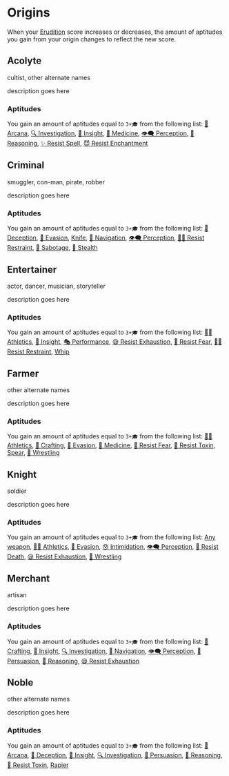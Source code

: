# Origins

When your [Erudition](../ability-scores-and-skills.md#erudition) score increases or decreases, the amount of aptitudes you gain from your origin changes to reflect the new score.

## Acolyte

cultist, other alternate names

description goes here

### Aptitudes

You gain an amount of aptitudes equal to `3+🎓` from the following list: [🔮 Arcana](../ability-scores-and-skills.md#arcana), [🔍 Investigation](../ability-scores-and-skills.md#investigation), [💞 Insight](../ability-scores-and-skills.md#insight), [💉 Medicine](../ability-scores-and-skills.md#medicine), [👁‍🗨 Perception](../ability-scores-and-skills.md#perception), [💭 Reasoning](../ability-scores-and-skills.md#reasoning), [✨ Resist Spell](../ability-scores-and-skills.md#resist-spell), [😈 Resist Enchantment](../ability-scores-and-skills.md#resist-enchantment)

## Criminal

smuggler, con-man, pirate, robber

description goes here

### Aptitudes

You gain an amount of aptitudes equal to `3+🎓` from the following list: [🤥 Deception](../ability-scores-and-skills.md#deception), [💨 Evasion](../ability-scores-and-skills.md#evasion), [Knife](../equipment/weapons.md#blades), [🧭 Navigation](../ability-scores-and-skills.md#navigation), [👁‍🗨 Perception](../ability-scores-and-skills.md#perception), [🏃🏻 Resist Restraint](../ability-scores-and-skills.md#resist-restraint), [🧨 Sabotage](../ability-scores-and-skills.md#sabotage), [🤫 Stealth](../ability-scores-and-skills.md#stealth)

## Entertainer

actor, dancer, musician, storyteller

description goes here

### Aptitudes

You gain an amount of aptitudes equal to `3+🎓` from the following list: [🏋🏻 Athletics](../ability-scores-and-skills.md#athletics), [💞 Insight](../ability-scores-and-skills.md#insight), [🎭 Performance](../ability-scores-and-skills.md#performance), [😪 Resist Exhaustion](../ability-scores-and-skills.md#resist-exhaustion), [😤 Resist Fear](../ability-scores-and-skills.md#resist-fear), [🏃🏻 Resist Restraint](../ability-scores-and-skills.md#resist-restraint), [Whip](../equipment/weapons.md#flexible-weapons)

## Farmer

other alternate names

description goes here

### Aptitudes

You gain an amount of aptitudes equal to `3+🎓` from the following list: [🏋🏻 Athletics](../ability-scores-and-skills.md#athletics), [🔧 Crafting](../ability-scores-and-skills.md#crafting), [💨 Evasion](../ability-scores-and-skills.md#evasion), [💉 Medicine](../ability-scores-and-skills.md#medicine), [😤 Resist Fear](../ability-scores-and-skills.md#resist-fear), [💊 Resist Toxin](../ability-scores-and-skills.md#resist-toxin), [Spear](../equipment/weapons.md#polearms), [🤼 Wrestling](../ability-scores-and-skills.md#wrestling)

## Knight

soldier

description goes here

### Aptitudes

You gain an amount of aptitudes equal to `3+🎓` from the following list: [Any weapon](../equipment/weapons.md), [🏋🏻 Athletics](../ability-scores-and-skills.md#athletics), [💨 Evasion](../ability-scores-and-skills.md#evasion), [😰 Intimidation](../ability-scores-and-skills.md#intimidation), [👁‍🗨 Perception](../ability-scores-and-skills.md#perception), [💙 Resist Death](../ability-scores-and-skills.md#resist-death), [😪 Resist Exhaustion](../ability-scores-and-skills.md#resist-exhaustion), [🤼 Wrestling](../ability-scores-and-skills.md#wrestling)

## Merchant

artisan

description goes here

### Aptitudes

You gain an amount of aptitudes equal to `3+🎓` from the following list: [🔧 Crafting](../ability-scores-and-skills.md#crafting), [💞 Insight](../ability-scores-and-skills.md#insight), [🔍 Investigation](../ability-scores-and-skills.md#investigation), [🧭 Navigation](../ability-scores-and-skills.md#navigation), [👁‍🗨 Perception](../ability-scores-and-skills.md#perception), [🙏 Persuasion](../ability-scores-and-skills.md#persuasion), [💭 Reasoning](../ability-scores-and-skills.md#reasoning), [😪 Resist Exhaustion](../ability-scores-and-skills.md#resist-exhaustion)

## Noble

other alternate names

description goes here

### Aptitudes

You gain an amount of aptitudes equal to `3+🎓` from the following list: [🔮 Arcana](../ability-scores-and-skills.md#arcana), [🤥 Deception](../ability-scores-and-skills.md#deception), [💞 Insight](../ability-scores-and-skills.md#insight), [🔍 Investigation](../ability-scores-and-skills.md#investigation), [🙏 Persuasion](../ability-scores-and-skills.md#persuasion), [💭 Reasoning](../ability-scores-and-skills.md#reasoning), [💊 Resist Toxin](../ability-scores-and-skills.md#resist-toxin), [Rapier](../equipment/weapons.md#blades)

